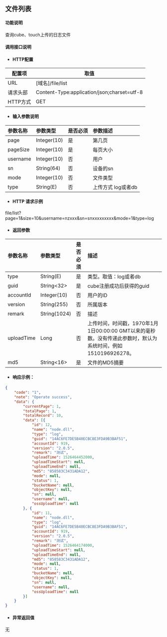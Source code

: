 ## 文件列表

#### 功能说明

查询cube、touch上传的日志文件

#### 调用接口说明

* #### HTTP配置

| 配置项 | 取值 |
| --- | --- |
| URL | \[域名\]/file/list|
| 请求头部 | Content-Type:application/json;charset=utf-8 |
| HTTP方式 | GET |

* #### 输入参数说明

| 参数名称 | 参数类型 | 是否必须 | 参数描述 |
| :--- | :--- | :--- | :--- |
| page | Integer\(10\) | 是 |第几页 |
| pageSize | Integer\(10\) | 是 |每页大小 |
| username| Integer\(10\) | 否 |用户|
| sn| String\(64\) | 否 |设备的sn |
| mode| Integer\(10\) | 否 | 文件类型|
|type| String(E)|否|上传方式 log或者db|


* #### HTTP 请求示例
file/list?page=1&size=10&username=nzxxx&sn=snxxxxxxxxx&mode=1&type=log

* #### 返回参数

| 参数名称 | 参数类型 | 是否必须 | 描述 |
| :--- | :--- | :--- | :--- |
| type | String\(E\) | 是 | 类型。取值：log或者db |
| guid | String&lt;32&gt; | 是 | cube注册成功后获得的guid |
| accountId | Integer\(10\) | 否 | 用户的ID |
| version | String\(255\) | 否 | 所属版本 |
| remark | String\(1024\) | 否 | 描述 |
| uploadTime | Long | 否 | 上传时间，时间戳，1970年1月1日00:00:00 GMT以来的毫秒数。没有传递此参数时，默认为系统时间，例如1510196926278。 |
| md5 | String&lt;16&gt; | 是 | 文件的MD5摘要 |



* #### 响应示例：
```json
{
	"code": "1",
	"note": "Operate success",
	"data": {
		"currentPage": 1,
		"totalPage": 1,
		"totalRecord": 10,
		"data": [{
			"id": 12,
			"name": "node.dll",
			"type": "log",
			"guid": "14AC6FE7DE5B40ECBC8E3FDA9B3BAF51",
			"accountId": 919,
			"version": "2.0.5",
			"remark": "测试",
			"uploadTime": 1526464452000,
			"uploadTimeStart": null,
			"uploadTimeEnd": null,
			"md5": "858583C3431ADA12",
			"mode": null,
			"status": 1,
			"bucketName": null,
			"objectKey": null,
			"sn": null,
			"username": null,
			"ossUploadTime": null
		}, {
			"id": 11,
			"name": "node.dll",
			"type": "log",
			"guid": "14AC6FE7DE5B40ECBC8E3FDA9B3BAF51",
			"accountId": 919,
			"version": "2.0.5",
			"remark": "测试",
			"uploadTime": 1526464174000,
			"uploadTimeStart": null,
			"uploadTimeEnd": null,
			"md5": "858583C3431ADA12",
			"mode": null,
			"status": 1,
			"bucketName": null,
			"objectKey": null,
			"sn": null,
			"username": null,
			"ossUploadTime": null
		}]
	}
}
```

* #### 异常返回值

无



